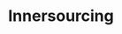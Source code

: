 ---
title: Innersourcing
excerpt: ''
deprecated: false
hidden: true
metadata:
  title: ''
  description: ''
  robots: index
next:
  description: ''
---